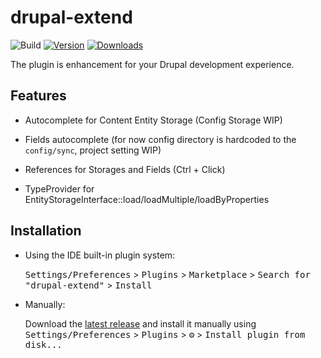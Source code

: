 # drupal-extend

![Build](https://github.com/nvelychenko/drupal-extend/workflows/Build/badge.svg)
[![Version](https://img.shields.io/jetbrains/plugin/v/23474-drupal-extend.svg)](https://plugins.jetbrains.com/plugin/PLUGIN_ID)
[![Downloads](https://img.shields.io/jetbrains/plugin/d/23474-drupal-extend.svg)](https://plugins.jetbrains.com/plugin/PLUGIN_ID)

The plugin is enhancement for your Drupal development experience.

## Features
* Autocomplete for Content Entity Storage (Config Storage WIP)

* Fields autocomplete (for now config directory is hardcoded to the `config/sync`, project setting WIP)

* References for Storages and Fields (Ctrl + Click)

* TypeProvider for EntityStorageInterface::load/loadMultiple/loadByProperties

## Installation

- Using the IDE built-in plugin system:
  
  <kbd>Settings/Preferences</kbd> > <kbd>Plugins</kbd> > <kbd>Marketplace</kbd> > <kbd>Search for "drupal-extend"</kbd> >
  <kbd>Install</kbd>
  
- Manually:

  Download the [latest release](https://github.com/nvelychenko/drupal-extend/releases/latest) and install it manually using
  <kbd>Settings/Preferences</kbd> > <kbd>Plugins</kbd> > <kbd>⚙️</kbd> > <kbd>Install plugin from disk...</kbd>
